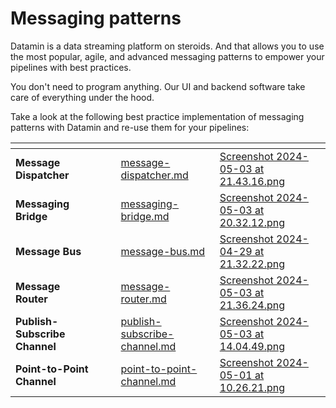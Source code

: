 # Messaging patterns

Datamin is a data streaming platform on steroids. And that allows you to use the most popular, agile, and advanced messaging patterns to empower your pipelines with best practices.&#x20;

You don't need to program anything. Our UI and backend software take care of everything under the hood.&#x20;

Take a look at the following best practice implementation of messaging patterns with Datamin and re-use them for your pipelines:

<table data-view="cards"><thead><tr><th></th><th data-hidden></th><th data-hidden></th><th data-hidden data-card-target data-type="content-ref"></th><th data-hidden data-card-cover data-type="files"></th></tr></thead><tbody><tr><td><strong>Message Dispatcher</strong></td><td></td><td></td><td><a href="message-dispatcher.md">message-dispatcher.md</a></td><td><a href="../../.gitbook/assets/Screenshot 2024-05-03 at 21.43.16.png">Screenshot 2024-05-03 at 21.43.16.png</a></td></tr><tr><td><strong>Messaging Bridge</strong></td><td></td><td></td><td><a href="messaging-bridge.md">messaging-bridge.md</a></td><td><a href="../../.gitbook/assets/Screenshot 2024-05-03 at 20.32.12.png">Screenshot 2024-05-03 at 20.32.12.png</a></td></tr><tr><td><strong>Message Bus</strong></td><td></td><td></td><td><a href="message-bus.md">message-bus.md</a></td><td><a href="../../.gitbook/assets/Screenshot 2024-04-29 at 21.32.22.png">Screenshot 2024-04-29 at 21.32.22.png</a></td></tr><tr><td><strong>Message Router</strong></td><td></td><td></td><td><a href="message-router.md">message-router.md</a></td><td><a href="../../.gitbook/assets/Screenshot 2024-05-03 at 21.36.24.png">Screenshot 2024-05-03 at 21.36.24.png</a></td></tr><tr><td><strong>Publish-Subscribe Channel</strong></td><td></td><td></td><td><a href="publish-subscribe-channel.md">publish-subscribe-channel.md</a></td><td><a href="../../.gitbook/assets/Screenshot 2024-05-03 at 14.04.49.png">Screenshot 2024-05-03 at 14.04.49.png</a></td></tr><tr><td><strong>Point-to-Point Channel</strong></td><td></td><td></td><td><a href="point-to-point-channel.md">point-to-point-channel.md</a></td><td><a href="../../.gitbook/assets/Screenshot 2024-05-01 at 10.26.21.png">Screenshot 2024-05-01 at 10.26.21.png</a></td></tr></tbody></table>
